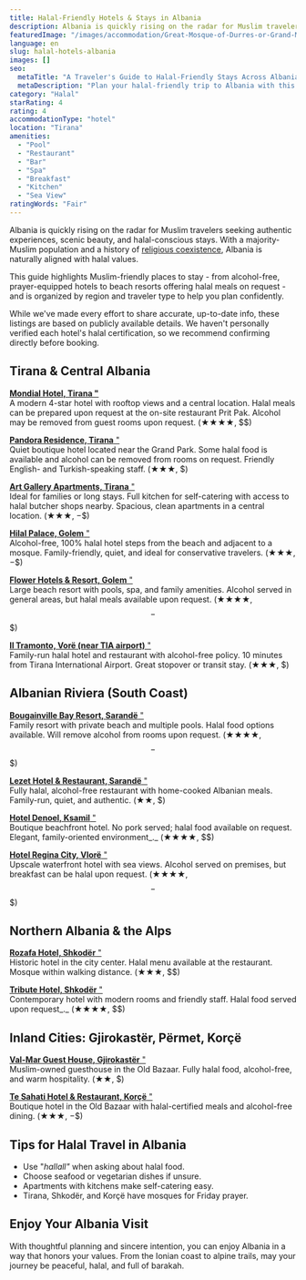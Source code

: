 ```yaml
---
title: Halal-Friendly Hotels & Stays in Albania
description: Albania is quickly rising on the radar for Muslim travelers seeking authentic experiences, scenic beauty, and halal-conscious stays. With a majority-Muslim popu
featuredImage: "/images/accommodation/Great-Mosque-of-Durres-or-Grand-Mosque-of-Durres-Fatih-Mosque--scaled.jpeg"
language: en
slug: halal-hotels-albania
images: []
seo:
  metaTitle: "A Traveler's Guide to Halal-Friendly Stays Across Albania"
  metaDescription: "Plan your halal-friendly trip to Albania with this verified guide to halal hotels, alcohol-free stays, and Muslim-owned guesthouses across the country."
category: "Halal"
starRating: 4
rating: 4
accommodationType: "hotel"
location: "Tirana"
amenities:
  - "Pool"
  - "Restaurant"
  - "Bar"
  - "Spa"
  - "Breakfast"
  - "Kitchen"
  - "Sea View"
ratingWords: "Fair"
---
```


Albania is quickly rising on the radar for Muslim travelers seeking authentic experiences, scenic beauty, and halal-conscious stays. With a majority-Muslim population and a history of [religious coexistence](https://albaniavisit.com/religious-sites-albania/), Albania is naturally aligned with halal values.

This guide highlights Muslim-friendly places to stay - from alcohol-free, prayer-equipped hotels to beach resorts offering halal meals on request - and is organized by region and traveler type to help you plan confidently.

While we've made every effort to share accurate, up-to-date info, these listings are based on publicly available details. We haven't personally verified each hotel's halal certification, so we recommend confirming directly before booking.

## Tirana & Central Albania

[**Mondial Hotel, Tirana "**  
](https://albaniavisit.com/accommodation/mondial-hotel/)A modern 4-star hotel with rooftop views and a central location. Halal meals can be prepared upon request at the on-site restaurant Prit Pak. Alcohol may be removed from guest rooms upon request. (★★★★, $$)

[**Pandora Residence, Tirana** "  
](https://albaniavisit.com/accommodation/hotel-pandora-residence/)Quiet boutique hotel located near the Grand Park. Some halal food is available and alcohol can be removed from rooms on request. Friendly English- and Turkish-speaking staff. (★★★, $)

[**Art Gallery Apartments, Tirana** "](https://booking.tpm.li/8GkW8QBN)  
Ideal for families or long stays. Full kitchen for self-catering with access to halal butcher shops nearby. Spacious, clean apartments in a central location. (★★★, $-$$)

[**Hilal Palace, Golem** "](https://albaniavisit.com/accommodation/hilal-palace-halal/)  
Alcohol-free, 100% halal hotel steps from the beach and adjacent to a mosque. Family-friendly, quiet, and ideal for conservative travelers. (★★★, $-$$)

[**Flower Hotels & Resort, Golem** "](https://albaniavisit.com/accommodation/flower-hotels-resorts/)  
Large beach resort with pools, spa, and family amenities. Alcohol served in general areas, but halal meals available upon request. (★★★★, $$-$$$)

[**Il Tramonto, Vorë (near TIA airport)** "](https://albaniavisit.com/accommodation/hotel-restorant-halal-il-tramonto/)  
Family-run halal hotel and restaurant with alcohol-free policy. 10 minutes from Tirana International Airport. Great stopover or transit stay. (★★★, $)

## Albanian Riviera (South Coast)

[**Bougainville Bay Resort, Sarandë** "](https://albaniavisit.com/accommodation/bougainville-bay-hotel/)  
Family resort with private beach and multiple pools. Halal food options available. Will remove alcohol from rooms upon request. (★★★★, $$-$$$)

[**Lezet Hotel & Restaurant, Sarandë** "](https://booking.tpm.li/VQgAL7WY)  
Fully halal, alcohol-free restaurant with home-cooked Albanian meals. Family-run, quiet, and authentic. (★★, $)

[**Hotel Denoel, Ksamil** "](https://albaniavisit.com/accommodation/hotel-denoel/)  
Boutique beachfront hotel. No pork served; halal food available on request. Elegant, family-oriented environment_._ (★★★★, $$)

[**Hotel Regina City, Vlorë** "](https://albaniavisit.com/accommodation/regina-city-hotel-spa/)  
Upscale waterfront hotel with sea views. Alcohol served on premises, but breakfast can be halal upon request. (★★★★, $$-$$$)

## Northern Albania & the Alps

[**Rozafa Hotel, Shkodër** "  
](https://albaniavisit.com/accommodation/rozafa-hotel/)Historic hotel in the city center. Halal menu available at the restaurant. Mosque within walking distance. (★★★, $$)

[**Tribute Hotel, Shkodër** "](https://booking.tpm.li/ImT4n79r)  
Contemporary hotel with modern rooms and friendly staff. Halal food served upon request_._ (★★★★, $$)

## Inland Cities: Gjirokastër, Përmet, Korçë

[**Val-Mar Guest House, Gjirokastër** "](https://albaniavisit.com/accommodation/guest-house-and-hostel-val-mar/)  
Muslim-owned guesthouse in the Old Bazaar. Fully halal food, alcohol-free, and warm hospitality. (★★, $)

[**Te Sahati Hotel & Restaurant, Korçë** "](https://albaniavisit.com/accommodation/sahati-hotel-restaurant/)  
Boutique hotel in the Old Bazaar with halal-certified meals and alcohol-free dining. (★★★, $-$$)

## Tips for Halal Travel in Albania

*   Use "_hallall"_ when asking about halal food.
*   Choose seafood or vegetarian dishes if unsure.
*   Apartments with kitchens make self-catering easy.
*   Tirana, Shkodër, and Korçë have mosques for Friday prayer.

## Enjoy Your Albania Visit

With thoughtful planning and sincere intention, you can enjoy Albania in a way that honors your values. From the Ionian coast to alpine trails, may your journey be peaceful, halal, and full of barakah.


